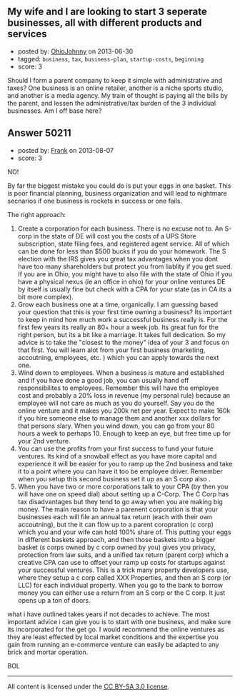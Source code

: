 ## My wife and I are looking to start 3 seperate businesses, all with different products and services

- posted by: [OhioJohnny](https://stackexchange.com/users/-1/26842-ohiojohnny) on 2013-06-30
- tagged: `business`, `tax`, `business-plan`, `startup-costs`, `beginning`
- score: 3

Should I form a parent company to keep it simple with administrative and taxes?  One business is an online retailer, another is a niche sports studio, and another is a media agency.  My train of thought is paying all the bills by the parent, and lessen the administrative/tax burden of the 3 individual businesses.  Am I off base here?


## Answer 50211

- posted by: [Frank](https://stackexchange.com/users/-1/4858-frank) on 2013-08-07
- score: 3

NO!

By far the biggest mistake you could do is put your eggs in one basket. This is poor financial planning, business organization and will lead to nightmare secnarios if one business is rockets in success or one fails.   

The right approach:

 1. Create a corporation for each business. There is no excuse not to.  An S-corp in the state of DE will cost you the costs of a UPS Store subscription, state filing fees, and registered agent service.  All of which can be done for less than $500 bucks if you do your homework.  The S election with the IRS gives you great tax advantages when you dont have too many shareholders but protect you from liablity if you get sued.  If you are in Ohio, you might have to also file with the state of Ohio if you have a physical nexus (ie an office in ohio) for your online ventures DE by itself is usually fine but check with a CPA for your state (as in CA its a bit more complex).
 2. Grow each business one at a time, organically.  I am guessing based your question that this is your first time owning a business?  Its important to keep in mind how much work a successful business really is.  For the first few years its really an 80+ hour a week job.  Its great fun for the right person, but its a bit like a marriage. It takes full dedication.  So my advice is to take the "closest to the money" idea of your 3 and focus on that first.   You will learn alot from your first business (marketing, accoutning, employees, etc. ) which you can apply towards the next one. 
 3. Wind down to employees.  When a business is mature and established and if you have done a good job, you can usually hand off responsibilites to employees.  Remember this will have the employee cost and probably a 20% loss in revenue (my personal rule) because an employee will not care as much as you do yourself.  Say you do the online venture and it makes you 200k net per year.  Expect to make 160k if you hire someone else to manage them and another xxx dollars for that persons slary.  When you wind down, you can go from your 80 hours a week to perhaps 10.  Enough to keep an eye, but free time up for your 2nd venture. 
 4. You can use the profits from your first success to fund your future ventures.  Its kind of a snowball effect as you have more capital and experience it will be easier for you to ramp up the 2nd business and take it to a point where you can have it too be employee driver.  Remember when you setup this second business set it up as an S corp also .
 5. When you have two or more corporations talk to your CPA (by then you will have one on speed dial) about setting up a C-Corp.   The C Corp has tax disadvantages but they tend to go away when you are making big money.  The main reason to have a parenent corporation is that your businesses each will file an annual tax return (each with their own accoutning), but the it can flow up to a parent coropration (c corp) which you and your wife can hold 100% share of.  This putting your eggs in different baskets approach, and then those baskets into a bigger basket (s corps owned by c corp owned by you) gives you privacy, protection from law suits, and a unified tax return (parent corp) which a creative CPA can use to offset your ramp up costs for startups against your successful ventures.   This is a trick many property developers use, where they setup a c corp called XXX Properties, and then an S corp (or LLC) for each individual property.   When you go to the bank to borrow money you can either use a return from an S corp or the C corp.  It just opens up a ton of doors. 


what i have outlined takes years if not decades to achieve.  The most important advice i can give you is to start with one business, and make sure its incorporated for the get go.  I would recommend the online ventures as they are least effected by local market conditions and the expertise you gain from running an e-commerce venture can easily be adapted to any brick and mortar operation. 

BOL

 





---

All content is licensed under the [CC BY-SA 3.0 license](https://creativecommons.org/licenses/by-sa/3.0/).
